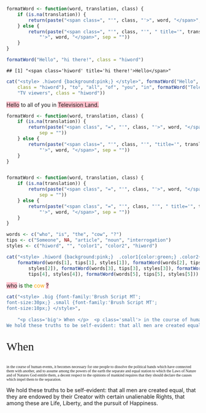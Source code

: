 
```r
formatWord <- function(word, translation, class) {
    if (is.na(translation)) {
        return(paste("<span class=", "'", class, "'>", word, "</span>", sep = ""))
    } else {
        return(paste("<span class=", "'", class, "'", " title='", translation, 
            "'>", word, "</span>", sep = ""))
    }
}
```



```r
formatWord("Hello", "hi there!", class = "hiword")
```

```
## [1] "<span class='hiword' title='hi there!'>Hello</span>"
```



```r
cat("<style> .hiword {background:pink;} </style>", formatWord("Hello", "hi there!", 
    class = "hiword"), "to", "all", "of", "you", "in", formatWord("Television Land.", 
    "TV viewers", class = "hiword"))
```

<style> .hiword {background:pink;} </style> <span class='hiword' title='hi there!'>Hello</span> to all of you in <span class='hiword' title='TV viewers'>Television Land.</span>



```r
formatWord <- function(word, translation, class) {
    if (is.na(translation)) {
        return(paste("<span class", "=", "'", class, "'>", word, "</span>", 
            sep = ""))
    } else {
        return(paste("<span class=", "'", class, "'", "title='", translation, 
            "'>", word, "</span>", sep = ""))
    }
}
```



```r

formatWord <- function(word, translation, class) {
    if (is.na(translation)) {
        return(paste("<span class", "=", "'", class, "'>", word, "</span>", 
            sep = ""))
    } else {
        return(paste("<span class", "=", "'", class, "'", " title='", translation, 
            "'>", word, "</span>", sep = ""))
    }
}
```



```r
words <- c("who", "is", "the", "cow", "?")
tips <- c("Someone", NA, "article", "noun", "interrogation")
styles <- c("hiword", "", "color1", "color2", "hiword")

cat("<style> .hiword {background:pink;}  .color1{color:green;} .color2{color:orange;}  </style>", 
    formatWord(words[1], tips[1], styles[1]), formatWord(words[2], tips[2], 
        styles[2]), formatWord(words[3], tips[3], styles[3]), formatWord(words[4], 
        tips[4], styles[4]), formatWord(words[5], tips[5], styles[5]))
```

<style> .hiword {background:pink;}  .color1{color:green;} .color2{color:orange;}  </style> <span class='hiword' title='Someone'>who</span> <span class=''>is</span> <span class='color1' title='article'>the</span> <span class='color2' title='noun'>cow</span> <span class='hiword' title='interrogation'>?</span>

    

```r
cat("<style> .big {font-family:'Brush Script MT';
font-size:30px;} .small {font-family:'Brush Script MT';
font-size:10px;} </style>",   
    
    "<p class='big'> When </p>  <p class='small'> in the course of human events, it becomes necessary for one people to dissolve the political bands which have connected them with another, and to assume among the powers of the earth the separate and equal station to which the Laws of Nature and of Natures God entitle them, a decent respect to the opinions of mankind requires that they should declare the causes which impel them to the separation.
We hold these truths to be self-evident: that all men are created equal, that they are endowed by their Creator with certain unalienable Rights, that among these are Life, Liberty, and the pursuit of Happiness. </p>")
```

<style> .big {font-family:'Brush Script MT';
font-size:30px;} .small {font-family:'Brush Script MT';
font-size:10px;} </style> <p class='big'> When </p>  <p class='small'> in the course of human events, it becomes necessary for one people to dissolve the political bands which have connected them with another, and to assume among the powers of the earth the separate and equal station to which the Laws of Nature and of Natures God entitle them, a decent respect to the opinions of mankind requires that they should declare the causes which impel them to the separation.
We hold these truths to be self-evident: that all men are created equal, that they are endowed by their Creator with certain unalienable Rights, that among these are Life, Liberty, and the pursuit of Happiness. </p>


